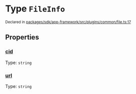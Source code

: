 # Type `FileInfo`
<sub>Declared in [packages/sdk/app-framework/src/plugins/common/file.ts:17](https://github.com/dxos/dxos/blob/ec4e715a1/packages/sdk/app-framework/src/plugins/common/file.ts#L17)</sub>




## Properties
### [cid](https://github.com/dxos/dxos/blob/ec4e715a1/packages/sdk/app-framework/src/plugins/common/file.ts#L19)
Type: <code>string</code>




### [url](https://github.com/dxos/dxos/blob/ec4e715a1/packages/sdk/app-framework/src/plugins/common/file.ts#L18)
Type: <code>string</code>





